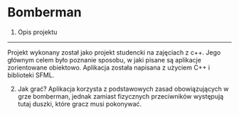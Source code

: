# Bomberman
1. Opis projektu
***
Projekt wykonany został jako projekt studencki na zajęciach z c++. Jego głównym celem było poznanie sposobu, w jaki pisane są aplikacje zorientowane obiektowo. Aplikacja została napisana z użyciem C++ i biblioteki SFML.

2. Jak grać?
Aplikacja korzysta z podstawowych zasad obowiązujących w grze bomberman, jednak zamiast fizycznych przeciwników występują tutaj duszki, które gracz musi pokonywać.

